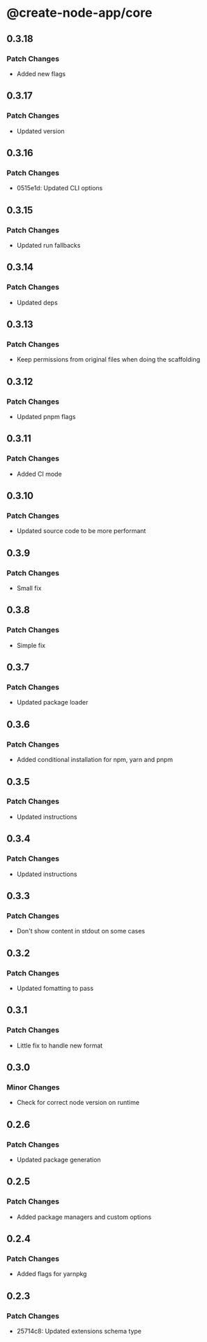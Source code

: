 # @create-node-app/core

## 0.3.18

### Patch Changes

- Added new flags

## 0.3.17

### Patch Changes

- Updated version

## 0.3.16

### Patch Changes

- 0515e1d: Updated CLI options

## 0.3.15

### Patch Changes

- Updated run fallbacks

## 0.3.14

### Patch Changes

- Updated deps

## 0.3.13

### Patch Changes

- Keep permissions from original files when doing the scaffolding

## 0.3.12

### Patch Changes

- Updated pnpm flags

## 0.3.11

### Patch Changes

- Added CI mode

## 0.3.10

### Patch Changes

- Updated source code to be more performant

## 0.3.9

### Patch Changes

- Small fix

## 0.3.8

### Patch Changes

- Simple fix

## 0.3.7

### Patch Changes

- Updated package loader

## 0.3.6

### Patch Changes

- Added conditional installation for npm, yarn and pnpm

## 0.3.5

### Patch Changes

- Updated instructions

## 0.3.4

### Patch Changes

- Updated instructions

## 0.3.3

### Patch Changes

- Don't show content in stdout on some cases

## 0.3.2

### Patch Changes

- Updated fomatting to pass

## 0.3.1

### Patch Changes

- Little fix to handle new format

## 0.3.0

### Minor Changes

- Check for correct node version on runtime

## 0.2.6

### Patch Changes

- Updated package generation

## 0.2.5

### Patch Changes

- Added package managers and custom options

## 0.2.4

### Patch Changes

- Added flags for yarnpkg

## 0.2.3

### Patch Changes

- 25714c8: Updated extensions schema type
